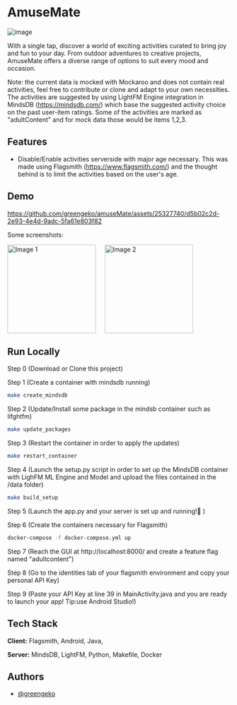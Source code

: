 
# AmuseMate
![image](https://github.com/greengeko/amuseMate/assets/25327740/64d74929-0bd0-47b3-a13a-5f86e928872f)

With a single tap, discover a world of exciting activities curated to bring joy and fun to your day. From outdoor adventures to creative projects, AmuseMate offers a diverse range of options to suit every mood and occasion.

Note: the current data is mocked with Mockaroo and does not contain real activities, feel free to contribute or clone and adapt to your own necessities.
The activities are suggested by using LightFM Engine integration in MindsDB (https://mindsdb.com/) which base the suggested activity choice on the past user-item ratings.
Some of the activities are marked as "adultContent" and for mock data those would be items 1,2,3.

## Features

- Disable/Enable activities serverside with major age necessary.
  This was made using Flagsmith (https://www.flagsmith.com/) and the thought behind is to limit the activities based on the user's age.

## Demo



https://github.com/greengeko/amuseMate/assets/25327740/d5b02c2d-2e93-4e4d-9adc-5fa61e803f82

Some screenshots: 

<div style="display: flex;">
    <img src="https://github.com/greengeko/amuseMate/assets/25327740/4cfbf726-2c52-40c4-b02b-75d45f3acfcf" alt="Image 1" width="200" style="margin-right: 20px;">
    <img src="https://github.com/greengeko/amuseMate/assets/25327740/950b8b86-35d1-45e4-aa07-42fd45783cd4" alt="Image 2" width="200">
</div>


## Run Locally

Step 0 (Download or Clone this project)

Step 1 (Create a container with mindsdb running)
```bash
make create_mindsdb
```
Step 2 (Update/Install some package in the mindsb container such as lifghtfm)
```bash
make update_packages
```
Step 3 (Restart the container in order to apply the updates)
```bash
make restart_container
```
Step 4 (Launch the setup.py script in order to set up the MindsDB container with LighFM ML Engine and Model and upload the files contained in the /data folder)
```bash
make build_setup
```
Step 5 (Launch the app.py and your server is set up and running!🎉 )

Step 6 (Create the containers necessary for Flagsmith)
```bash
docker-compose -f docker-compose.yml up
```
Step 7 (Reach the GUI at http://localhost:8000/ and create a feature flag named "adultcontent")

Step 8 (Go to the identities tab of your flagsmith environment and copy your personal API Key)

Step 9 (Paste your API Key at line 39 in MainActivity.java and you are ready to launch your app! Tip:use Android Studio!)


## Tech Stack

**Client:** Flagsmith, Android, Java,

**Server:** MindsDB, LightFM, Python, Makefile, Docker

## Authors

- [@greengeko](https://www.github.com/greengeko)

